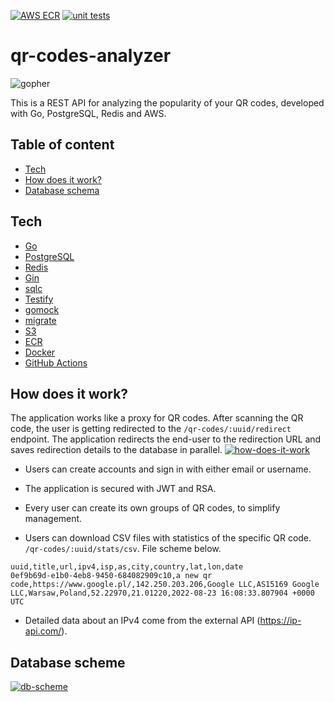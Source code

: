 [![AWS ECR](https://github.com/korzepadawid/qr-codes-analyzer/actions/workflows/deploy.yml/badge.svg)](https://github.com/korzepadawid/qr-codes-analyzer/actions/workflows/deploy.yml)
[![unit tests](https://github.com/korzepadawid/qr-codes-analyzer/actions/workflows/test.yml/badge.svg)](https://github.com/korzepadawid/qr-codes-analyzer/actions/workflows/test.yml)

# qr-codes-analyzer

![gopher](https://foomandoonian.files.wordpress.com/2012/04/qart1.png)

This is a REST API for analyzing the popularity of your QR codes, developed with Go, PostgreSQL, Redis and AWS.
## Table of content

- [Tech](#tech)
- [How does it work?](#how-does-it-work)
- [Database schema](#database-schema)

## Tech
- [Go](https://golang.org/dl/)
- [PostgreSQL](https://www.postgresql.org/)
- [Redis](https://redis.io/)
- [Gin](https://gin-gonic.com/)
- [sqlc](https://github.com/kyleconroy/sqlc)
- [Testify](https://github.com/stretchr/testify)
- [gomock](https://github.com/golang/mock)
- [migrate](https://github.com/golang-migrate/migrate)
- [S3](https://aws.amazon.com/s3/)
- [ECR](https://aws.amazon.com/ecr/)
- [Docker](https://www.docker.com/)
- [GitHub Actions](https://github.com/features/actions)

## How does it work?
The application works like a proxy for QR codes.
After scanning the QR code, the user is getting redirected to the `/qr-codes/:uuid/redirect` endpoint. The application redirects the end-user to the redirection URL and saves redirection details to the database in parallel.
[![how-does-it-work](https://i.ibb.co/2s2yVHF/Diagram-bez-tytu-u-drawio.png)](https://i.ibb.co/2s2yVHF/Diagram-bez-tytu-u-drawio.png)

- Users can create accounts and sign in with either email or username.

- The application is secured with JWT and RSA.

- Every user can create its own groups of QR codes, to simplify management.

- Users can download CSV files with statistics of the specific QR code. `/qr-codes/:uuid/stats/csv`. File scheme below.

```
uuid,title,url,ipv4,isp,as,city,country,lat,lon,date
0ef9b69d-e1b0-4eb8-9450-684082909c10,a new qr code,https://www.google.pl/,142.250.203.206,Google LLC,AS15169 Google LLC,Warsaw,Poland,52.22970,21.01220,2022-08-23 16:08:33.807904 +0000 UTC
```
- Detailed data about an IPv4 come from the external  API (https://ip-api.com/).

## Database scheme
[![db-scheme](https://i.im.ge/2022/09/14/1X1RQq.Beztytulu.png)](https://im.ge/i/1X1RQq)

